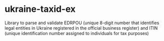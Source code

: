 # ukraine-taxid-ex

Library to parse and validate EDRPOU (unique 8-digit number that identifies legal entities in Ukraine registered in the official business register) and ITIN (unique identification number assigned to individuals for tax purposes)